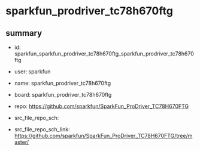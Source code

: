 # sparkfun_prodriver_tc78h670ftg
 
## summary 
* id: sparkfun_sparkfun_prodriver_tc78h670ftg_sparkfun_prodriver_tc78h670ftg
* user: sparkfun
* name: sparkfun_prodriver_tc78h670ftg
* board: sparkfun_prodriver_tc78h670ftg
* repo: https://github.com/sparkfun/SparkFun_ProDriver_TC78H670FTG



* src_file_repo_sch: 
* src_file_repo_sch_link: https://github.com/sparkfun/SparkFun_ProDriver_TC78H670FTG/tree/master/






